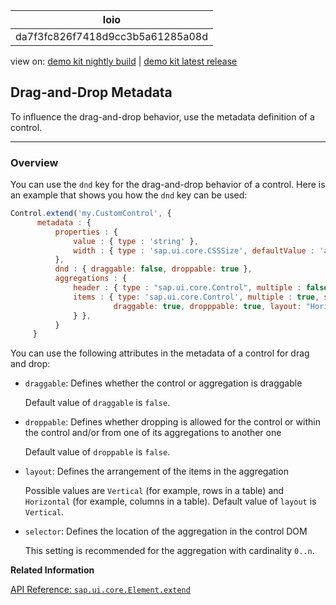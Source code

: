 <!-- loioda7f3fc826f7418d9cc3b5a61285a08d -->

| loio |
| -----|
| da7f3fc826f7418d9cc3b5a61285a08d |

<div id="loio">

view on: [demo kit nightly build](https://openui5nightly.hana.ondemand.com/topic/da7f3fc826f7418d9cc3b5a61285a08d) | [demo kit latest release](https://sdk.openui5.org/topic/da7f3fc826f7418d9cc3b5a61285a08d)</div>

## Drag-and-Drop Metadata

To influence the drag-and-drop behavior, use the metadata definition of a control.

***

<a name="loioda7f3fc826f7418d9cc3b5a61285a08d__section_itw_shl_bfb"/>

### Overview

You can use the `dnd` key for the drag-and-drop behavior of a control. Here is an example that shows you how the `dnd` key can be used:

```js
Control.extend('my.CustomControl', {
      metadata : {
          properties : {
              value : { type : 'string' },
              width : { type : 'sap.ui.core.CSSSize', defaultValue : 'auto' }
          },
          dnd : { draggable: false, droppable: true },
          aggregations : {
              header : { type : "sap.ui.core.Control", multiple : false, dnd : true },
              items : { type: 'sap.ui.core.Control', multiple : true, selector : "#{id}-items", dnd : {
                       draggable: true, dropppable: true, layout: "Horizontal"
              } },
          }
     }

```

You can use the following attributes in the metadata of a control for drag and drop:

-   `draggable`: Defines whether the control or aggregation is draggable

    Default value of `draggable` is `false`.

-   `droppable`: Defines whether dropping is allowed for the control or within the control and/or from one of its aggregations to another one

    Default value of `droppable` is `false`.

-   `layout`: Defines the arrangement of the items in the aggregation

    Possible values are `Vertical` \(for example, rows in a table\) and `Horizontal` \(for example, columns in a table\). Default value of `layout` is `Vertical`.

-   `selector`: Defines the location of the aggregation in the control DOM

    This setting is recommended for the aggregation with cardinality `0..n`.


**Related Information**  


[API Reference: `sap.ui.core.Element.extend`](https://sdk.openui5.org/api/sap.ui.core.Element/methods/sap.ui.core.Element.extend)

